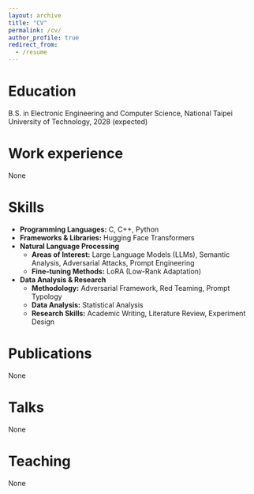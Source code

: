 ```yaml
---
layout: archive
title: "CV"
permalink: /cv/
author_profile: true
redirect_from:
  - /resume
---
```


Education
======
<!--* Ph.D in Version Control Theory, GitHub University, 2018 (expected)
* M.S. in Jekyll, GitHub University, 2014
* B.S. in GitHub, GitHub University, 2012
-->
B.S. in Electronic Engineering and Computer Science, National Taipei University of Technology, 2028 (expected)

Work experience
======
<!--* Spring 2024: Academic Pages Collaborator
  * GitHub University
  * Duties includes: Updates and improvements to template
  * Supervisor: The Users

* Fall 2015: Research Assistant
  * GitHub University
  * Duties included: Merging pull requests
  * Supervisor: Professor Hub

* Summer 2015: Research Assistant
  * GitHub University
  * Duties included: Tagging issues
  * Supervisor: Professor Git
-->
None
  
Skills
======
* **Programming Languages:** C, C++, Python
* **Frameworks & Libraries:** Hugging Face Transformers
* **Natural Language Processing**
  * **Areas of Interest:**  Large Language Models (LLMs), Semantic Analysis, Adversarial Attacks, Prompt Engineering
  * **Fine-tuning Methods:**  LoRA (Low-Rank Adaptation)
* **Data Analysis & Research**
  * **Methodology:**  Adversarial Framework, Red Teaming, Prompt Typology
  * **Data Analysis:**  Statistical Analysis
  * **Research Skills:**  Academic Writing, Literature Review, Experiment Design

Publications
======
<!--  <ul>{% for post in site.publications reversed %}
    {% include archive-single-cv.html %}
  {% endfor %}</ul>
-->
None
  
Talks
======
<!--  <ul>{% for post in site.talks reversed %}
    {% include archive-single-talk-cv.html  %}
  {% endfor %}</ul>
-->
None
  
Teaching
======
<!--  <ul>{% for post in site.teaching reversed %}
    {% include archive-single-cv.html %}
  {% endfor %}</ul>
-->
None
  
<!--Service and leadership
======
* Currently signed in to 43 different slack teams
-->
